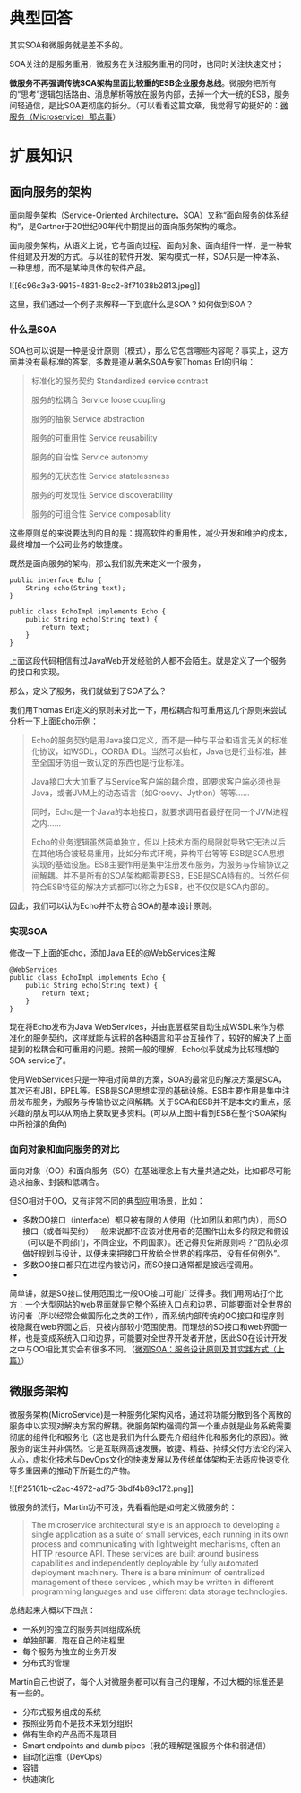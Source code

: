 # 典型回答
其实SOA和微服务就是差不多的。



SOA关注的是服务重用，微服务在关注服务重用的同时，也同时关注快速交付；



**微服务不再强调传统SOA架构里面比较重的ESB企业服务总线**。微服务把所有的“思考”逻辑包括路由、消息解析等放在服务内部，去掉一个大一统的ESB，服务间轻通信，是比SOA更彻底的拆分。（可以看看这篇文章，我觉得写的挺好的：[微服务（Microservice）那点事](https://yq.aliyun.com/articles/2764)）



# 扩展知识


## 面向服务的架构
面向服务架构（Service-Oriented Architecture，SOA）又称“面向服务的体系结构”，是Gartner于20世纪90年代中期提出的面向服务架构的概念。



面向服务架构，从语义上说，它与面向过程、面向对象、面向组件一样，是一种软件组建及开发的方式。与以往的软件开发、架构模式一样，SOA只是一种体系、一种思想，而不是某种具体的软件产品。



![[6c96c3e3-9915-4831-8cc2-8f71038b2813.jpeg]]



这里，我们通过一个例子来解释一下到底什么是SOA？如何做到SOA？



### 什么是SOA
SOA也可以说是一种是设计原则（模式），那么它包含哪些内容呢？事实上，这方面并没有最标准的答案，多数是遵从著名SOA专家Thomas Erl的归纳：



> 标准化的服务契约 Standardized service contract
>
> 服务的松耦合 Service loose coupling
>
> 服务的抽象 Service abstraction
>
> 服务的可重用性 Service reusability
>
> 服务的自治性 Service autonomy
>
> 服务的无状态性 Service statelessness
>
> 服务的可发现性 Service discoverability
>
> 服务的可组合性 Service composability
>



这些原则总的来说要达到的目的是：提高软件的重用性，减少开发和维护的成本，最终增加一个公司业务的敏捷度。



既然是面向服务的架构，那么我们就先来定义一个服务，

```plain
public interface Echo {
    String echo(String text);
}

public class EchoImpl implements Echo {
    public String echo(String text) {
        return text;
    }
}
```



上面这段代码相信有过JavaWeb开发经验的人都不会陌生。就是定义了一个服务的接口和实现。



那么，定义了服务，我们就做到了SOA了么？



我们用Thomas Erl定义的原则来对比一下，用松耦合和可重用这几个原则来尝试分析一下上面Echo示例：



> Echo的服务契约是用Java接口定义，而不是一种与平台和语言无关的标准化协议，如WSDL，CORBA IDL。当然可以抬杠，Java也是行业标准，甚至全国牙防组一致认定的东西也是行业标准。
>
> 
>
> Java接口大大加重了与Service客户端的耦合度，即要求客户端必须也是Java，或者JVM上的动态语言（如Groovy、Jython）等等……
>
> 
>
> 同时，Echo是一个Java的本地接口，就要求调用者最好在同一个JVM进程之内……
>
> 
>
> Echo的业务逻辑虽然简单独立，但以上技术方面的局限就导致它无法以后在其他场合被轻易重用，比如分布式环境，异构平台等等 ESB是SCA思想实现的基础设施。ESB主要作用是集中注册发布服务，为服务与传输协议之间解耦。并不是所有的SOA架构都需要ESB，ESB是SCA特有的。当然任何符合ESB特征的解决方式都可以称之为ESB，也不仅仅是SCA内部的。
>



因此，我们可以认为Echo并不太符合SOA的基本设计原则。



### 实现SOA
修改一下上面的Echo，添加Java EE的@WebServices注解



```plain
@WebServices
public class EchoImpl implements Echo {
    public String echo(String text) {
        return text;
    }
}
```



现在将Echo发布为Java WebServices，并由底层框架自动生成WSDL来作为标准化的服务契约，这样就能与远程的各种语言和平台互操作了，较好的解决了上面提到的松耦合和可重用的问题。按照一般的理解，Echo似乎就成为比较理想的SOA service了。



使用WebServices只是一种相对简单的方案，SOA的最常见的解决方案是SCA，其次还有JBI，BPEL等。ESB是SCA思想实现的基础设施。ESB主要作用是集中注册发布服务，为服务与传输协议之间解耦。关于SCA和ESB并不是本文的重点，感兴趣的朋友可以从网络上获取更多资料。(可以从上图中看到ESB在整个SOA架构中所扮演的角色)



### 面向对象和面向服务的对比
面向对象（OO）和面向服务（SO）在基础理念上有大量共通之处，比如都尽可能追求抽象、封装和低耦合。

但SO相对于OO，又有非常不同的典型应用场景，比如：



+ 多数OO接口（interface）都只被有限的人使用（比如团队和部门内），而SO接口（或者叫契约）一般来说都不应该对使用者的范围作出太多的限定和假设（可以是不同部门，不同企业，不同国家）。还记得贝佐斯原则吗？“团队必须做好规划与设计，以便未来把接口开放给全世界的程序员，没有任何例外”。
+ 多数OO接口都只在进程内被访问，而SO接口通常都是被远程调用。
+ 

简单讲，就是SO接口使用范围比一般OO接口可能广泛得多。我们用网站打个比方：一个大型网站的web界面就是它整个系统入口点和边界，可能要面对全世界的访问者（所以经常会做国际化之类的工作），而系统内部传统的OO接口和程序则被隐藏在web界面之后，只被内部较小范围使用。而理想的SO接口和web界面一样，也是变成系统入口和边界，可能要对全世界开发者开放，因此SO在设计开发之中与OO相比其实会有很多不同。（[微观SOA：服务设计原则及其实践方式（上篇）](http://www.infoq.com/cn/articles/micro-soa-1)）



## 微服务架构
微服务架构(MicroService)是一种服务化架构风格，通过将功能分散到各个离散的服务中以实现对解决方案的解耦。微服务架构强调的第一个重点就是业务系统需要彻底的组件化和服务化（这也是我们为什么要先介绍组件化和服务化的原因）。微服务的诞生并非偶然。它是互联网高速发展，敏捷、精益、持续交付方法论的深入人心，虚拟化技术与DevOps文化的快速发展以及传统单体架构无法适应快速变化等多重因素的推动下所诞生的产物。



![[ff25161b-c2ac-4972-ad75-3bdf4b89c172.png]]

微服务的流行，Martin功不可没，先看看他是如何定义微服务的：



> The microservice architectural style is an approach to developing a single application as a suite of small services, each running in its own process and communicating with lightweight mechanisms, often an HTTP resource API. These services are built around business capabilities and independently deployable by fully automated deployment machinery. There is a bare minimum of centralized management of these services , which may be written in different programming languages and use different data storage technologies.
>



总结起来大概以下四点：

+ 一系列的独立的服务共同组成系统
+ 单独部署，跑在自己的进程里
+ 每个服务为独立的业务开发
+ 分布式的管理

Martin自己也说了，每个人对微服务都可以有自己的理解，不过大概的标准还是有一些的。

+ 分布式服务组成的系统
+ 按照业务而不是技术来划分组织
+ 做有生命的产品而不是项目
+ Smart endpoints and dumb pipes（我的理解是强服务个体和弱通信）
+ 自动化运维（DevOps）
+ 容错
+ 快速演化

